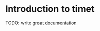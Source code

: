 # Introduction to timet

TODO: write [great documentation](http://jacobian.org/writing/what-to-write/)
